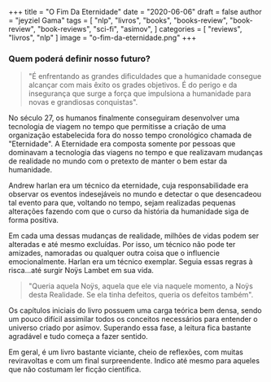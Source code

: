 +++
title = "O Fim Da Eternidade"
date = "2020-06-06"
draft = false
author = "jeyziel Gama"
tags = [
     "nlp",
    "livros",
    "books",
    "books-review",
    "book-review",
    "book-reviews",
    "sci-fi",
    "asimov",
]
categories = [
    "reviews",
    "livros",
    "nlp"
]
image = "o-fim-da-eternidade.png"
+++


### Quem poderá definir nosso futuro?

>"É enfrentando as grandes dificuldades que a humanidade consegue alcançar com mais êxito os grades objetivos. É do perigo e da insegurança que surge a força que impulsiona a humanidade para novas e grandiosas conquistas".

No século 27, os humanos finalmente conseguiram desenvolver uma tecnologia de viagem no tempo que permitisse a criação de uma organização estabelecida fora do nosso tempo cronológico chamada de "Eternidade". A Eternidade era composta somente por pessoas que dominavam a tecnologia das viagens no tempo e que realizavam mudanças de realidade no mundo com o pretexto de manter o bem estar da humanidade.

Andrew harlan era um técnico da eternidade, cuja responsabilidade era observar os eventos indesejáveis no mundo e detectar o que desencadeou tal evento para que, voltando no tempo, sejam realizadas pequenas alterações fazendo com que o curso da história da humanidade siga de forma positiva.

Em cada uma dessas mudanças de realidade, milhões de vidas podem ser alteradas e até mesmo excluídas. Por isso, um técnico não pode ter amizades, namoradas ou qualquer outra coisa que o influencie emocionalmente. Harlan era um técnico exemplar. Seguia essas regras à risca...até surgir Noÿs Lambet em sua vida.

> "Queria aquela Noÿs, aquela que ele via naquele momento, a Noÿs desta Realidade. Se ela tinha defeitos, queria os defeitos também".

Os capítulos iniciais do livro possuem uma carga teórica bem densa, sendo um pouco difícil assimilar todos os conceitos necessários para entender o universo criado por asimov. Superando essa fase, a leitura fica bastante agradável e tudo começa a fazer sentido.

Em geral, é um livro bastante viciante, cheio de reflexões, com muitas reviravoltas e com um final surpreendente. Indico até mesmo para aqueles que não costumam ler ficção científica.